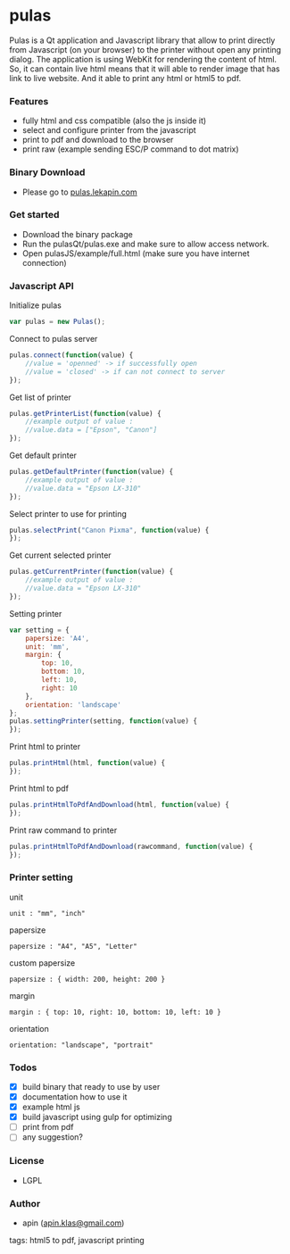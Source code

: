 # pulas

Pulas is a Qt application and Javascript library that allow to print directly from Javascript (on your browser) to the printer without open any printing dialog. The application is using WebKit for rendering the content of html. So, it can contain live html means that it will able to render image that has link to live website. And it able to print any html or html5 to pdf.

### Features
  -  fully html and css compatible (also the js inside it)
  -  select and configure printer from the javascript
  -  print to pdf and download to the browser
  -  print raw (example sending ESC/P command to dot matrix)

### Binary Download
  -  Please go to [pulas.lekapin.com](http://pulas.lekapin.com)

### Get started
  -  Download the binary package
  -  Run the pulasQt/pulas.exe and make sure to allow access network.
  -  Open pulasJS/example/full.html (make sure you have internet connection)
    
### Javascript API
Initialize pulas
``` javascript
var pulas = new Pulas();
```
Connect to pulas server
``` javascript
pulas.connect(function(value) {
    //value = 'openned' -> if successfully open
    //value = 'closed' -> if can not connect to server
});
```
Get list of printer
``` javascript
pulas.getPrinterList(function(value) {
    //example output of value :
    //value.data = ["Epson", "Canon"]
});
```
Get default printer
``` javascript
pulas.getDefaultPrinter(function(value) {
    //example output of value :
    //value.data = "Epson LX-310"
});
```
Select printer to use for printing
``` javascript
pulas.selectPrint("Canon Pixma", function(value) {
});
```
Get current selected printer
``` javascript
pulas.getCurrentPrinter(function(value) {
    //example output of value :
    //value.data = "Epson LX-310"
});
```
Setting printer
``` javascript
var setting = {
	papersize: 'A4',
	unit: 'mm',
	margin: {
		top: 10,
		bottom: 10,
		left: 10,
		right: 10
	},
	orientation: 'landscape'
};
pulas.settingPrinter(setting, function(value) {
});
```
Print html to printer
``` javascript
pulas.printHtml(html, function(value) {
});
```
Print html to pdf
``` javascript
pulas.printHtmlToPdfAndDownload(html, function(value) {
});
```
Print raw command to printer
``` javascript
pulas.printHtmlToPdfAndDownload(rawcommand, function(value) {
});
```

### Printer setting
unit
```
unit : "mm", "inch"
```
papersize
```
papersize : "A4", "A5", "Letter"
```
custom papersize
```
papersize : { width: 200, height: 200 }
```
margin
```
margin : { top: 10, right: 10, bottom: 10, left: 10 }
```
orientation
```
orientation: "landscape", "portrait"
```

### Todos
  -  [x] build binary that ready to use by user
  -  [x] documentation how to use it
  -  [x] example html js
  -  [x] build javascript using gulp for optimizing
  -  [ ] print from pdf
  -  [ ] any suggestion?

### License
  -  LGPL

### Author
  -  apin (apin.klas@gmail.com)

tags: html5 to pdf, javascript printing
